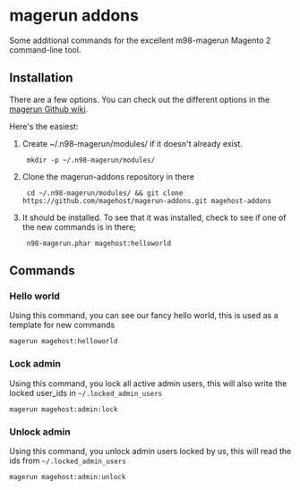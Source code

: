 magerun addons
==============

Some additional commands for the excellent m98-magerun Magento 2 command-line tool.

Installation
------------
There are a few options.  You can check out the different options in the [magerun
Github wiki](https://github.com/netz98/n98-magerun/wiki/Modules).

Here's the easiest:

1. Create ~/.n98-magerun/modules/ if it doesn't already exist.

        mkdir -p ~/.n98-magerun/modules/

2. Clone the magerun-addons repository in there

        cd ~/.n98-magerun/modules/ && git clone https://github.com/magehost/magerun-addons.git magehost-addons

3. It should be installed. To see that it was installed, check to see if one of the new commands is in there;

        n98-magerun.phar magehost:helloworld

Commands
--------

### Hello world

Using this command, you can see our fancy hello world, this is used as a template for new commands

    magerun magehost:helloworld

### Lock admin
Using this command, you lock all active admin users, this will also write the locked user_ids in `~/.locked_admin_users`

    magerun magehost:admin:lock

### Unlock admin
Using this command, you unlock admin users locked by us, this will read the ids from `~/.locked_admin_users`

    magerun magehost:admin:unlock

